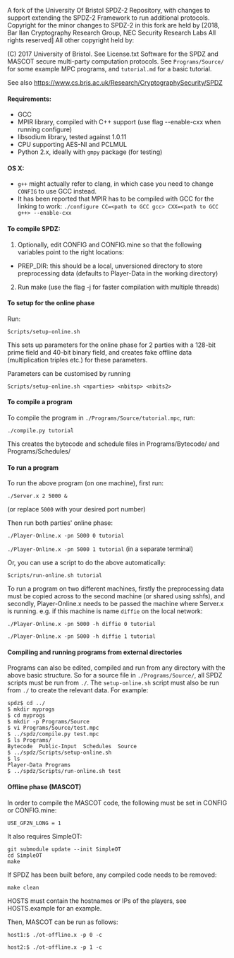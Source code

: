 A fork of the University Of Bristol SPDZ-2 Repository, with changes to support extending the SPDZ-2 Framework to run additional protocols. Copyright for the minor changes to SPDZ-2 in this fork are held by [2018, Bar Ilan Cryptography Research Group, NEC  Security Research Labs All rights reserved]  All other copyright held by: 

(C) 2017 University of Bristol. See License.txt
Software for the SPDZ and MASCOT secure multi-party computation protocols.
See `Programs/Source/` for some example MPC programs, and `tutorial.md` for
a basic tutorial.

See also https://www.cs.bris.ac.uk/Research/CryptographySecurity/SPDZ


#### Requirements:
 - GCC
 - MPIR library, compiled with C++ support (use flag --enable-cxx when running configure)
 - libsodium library, tested against 1.0.11
 - CPU supporting AES-NI and PCLMUL
 - Python 2.x, ideally with `gmpy` package (for testing)

#### OS X:
 - `g++` might actually refer to clang, in which case you need to change `CONFIG` to use GCC instead.
 - It has been reported that MPIR has to be compiled with GCC for the linking to work:
   ```./configure CC=<path to GCC gcc> CXX=<path to GCC g++> --enable-cxx```

#### To compile SPDZ:

1) Optionally, edit CONFIG and CONFIG.mine so that the following variables point to the right locations:
 - PREP_DIR: this should be a local, unversioned directory to store preprocessing data (defaults to Player-Data in the working directory)

2) Run make (use the flag -j for faster compilation with multiple threads)


#### To setup for the online phase

Run:

`Scripts/setup-online.sh`

This sets up parameters for the online phase for 2 parties with a 128-bit prime field and 40-bit binary field, and creates fake offline data (multiplication triples etc.) for these parameters.

Parameters can be customised by running

`Scripts/setup-online.sh <nparties> <nbitsp> <nbits2>`


#### To compile a program

To compile the program in `./Programs/Source/tutorial.mpc`, run:

`./compile.py tutorial`

This creates the bytecode and schedule files in Programs/Bytecode/ and Programs/Schedules/

#### To run a program

To run the above program (on one machine), first run:

`./Server.x 2 5000 &`

(or replace `5000` with your desired port number)

Then run both parties' online phase:

`./Player-Online.x -pn 5000 0 tutorial`

`./Player-Online.x -pn 5000 1 tutorial` (in a separate terminal)

Or, you can use a script to do the above automatically:

`Scripts/run-online.sh tutorial`

To run a program on two different machines, firstly the preprocessing data must be
copied across to the second machine (or shared using sshfs), and secondly, Player-Online.x
needs to be passed the machine where Server.x is running.
e.g. if this machine is name `diffie` on the local network:

`./Player-Online.x -pn 5000 -h diffie 0 tutorial`

`./Player-Online.x -pn 5000 -h diffie 1 tutorial`

#### Compiling and running programs from external directories

Programs can also be edited, compiled and run from any directory with the above basic structure. So for a source file in `./Programs/Source/`, all SPDZ scripts must be run from `./`. The `setup-online.sh` script must also be run from `./` to create the relevant data. For example:

```
spdz$ cd ../
$ mkdir myprogs
$ cd myprogs
$ mkdir -p Programs/Source
$ vi Programs/Source/test.mpc
$ ../spdz/compile.py test.mpc
$ ls Programs/
Bytecode  Public-Input  Schedules  Source
$ ../spdz/Scripts/setup-online.sh
$ ls
Player-Data Programs
$ ../spdz/Scripts/run-online.sh test
```

#### Offline phase (MASCOT)

In order to compile the MASCOT code, the following must be set in CONFIG or CONFIG.mine:

`USE_GF2N_LONG = 1`

It also requires SimpleOT:
```
git submodule update --init SimpleOT
cd SimpleOT
make
```

If SPDZ has been built before, any compiled code needs to be removed:

`make clean`

HOSTS must contain the hostnames or IPs of the players, see HOSTS.example for an example.

Then, MASCOT can be run as follows:

`host1:$ ./ot-offline.x -p 0 -c`

`host2:$ ./ot-offline.x -p 1 -c`
